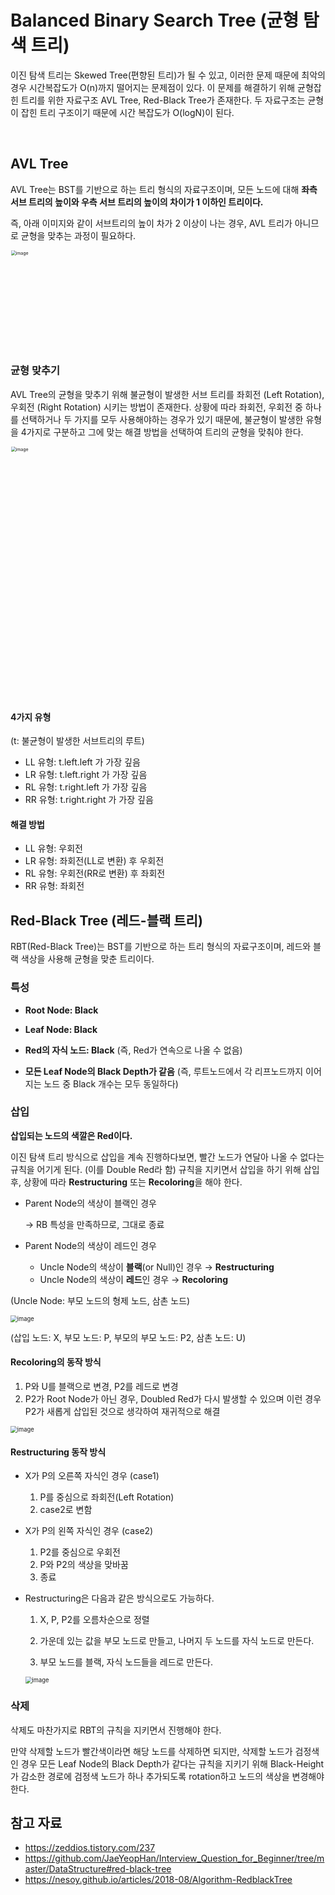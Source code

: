 # Balanced Binary Search Tree (균형 탐색 트리)

이진 탐색 트리는 Skewed Tree(편향된 트리)가 될 수 있고, 이러한 문제 때문에 최악의 경우 시간복잡도가 O(n)까지 떨어지는 문제점이 있다. 이 문제를 해결하기 위해 균형잡힌 트리를 위한 자료구조 AVL Tree, Red-Black Tree가 존재한다. 두 자료구조는 균형이 잡힌 트리 구조이기 때문에 시간 복잡도가 O(logN)이 된다.

<br>

## AVL Tree

AVL Tree는 BST를 기반으로 하는 트리 형식의 자료구조이며, 모든 노드에 대해 **좌측 서브 트리의 높이와 우측 서브 트리의 높이의 차이가 1 이하인 트리이다.**

즉, 아래 이미지와 같이 서브트리의 높이 차가 2 이상이 나는 경우, AVL 트리가 아니므로 균형을 맞추는 과정이 필요하다.

<img width="313" alt="image" src="https://user-images.githubusercontent.com/70627979/171010595-7cd2145a-47b5-440f-8b8f-5b048a7a8ff5.png" style="zoom:50%;" >



### 균형 맞추기

AVL Tree의 균형을 맞추기 위해 불균형이 발생한 서브 트리를 좌회전 (Left Rotation), 우회전 (Right Rotation) 시키는 방법이 존재한다. 상황에 따라 좌회전, 우회전 중 하나를 선택하거나 두 가지를 모두 사용해야하는 경우가 있기 때문에, 불균형이 발생한 유형을 4가지로 구분하고 그에 맞는 해결 방법을 선택하여 트리의 균형을 맞춰야 한다.

<img width="805" alt="image" src="https://user-images.githubusercontent.com/70627979/171013213-62412e9c-a06d-4967-8a7c-fe683d80ba25.png" style="zoom: 50%;" >



#### 4가지 유형

(t: 불균형이 발생한 서브트리의 루트)

- LL 유형: t.left.left 가 가장 깊음
- LR 유형: t.left.right 가 가장 깊음
- RL 유형: t.right.left 가 가장 깊음
- RR 유형: t.right.right 가 가장 깊음



#### 해결 방법

- LL 유형: 우회전
- LR 유형: 좌회전(LL로 변환) 후 우회전 
- RL 유형: 우회전(RR로 변환) 후 좌회전
- RR 유형: 좌회전





## Red-Black Tree (레드-블랙 트리)

RBT(Red-Black Tree)는 BST를 기반으로 하는 트리 형식의 자료구조이며, 레드와 블랙 색상을 사용해 균형을 맞춘 트리이다.



### 특성

- **Root Node: Black**

- **Leaf Node: Black**

- **Red의 자식 노드: Black** (즉, Red가 연속으로 나올 수 없음)

- **모든 Leaf Node의 Black Depth가 같음** (즉, 루트노드에서 각 리프노드까지 이어지는 노드 중 Black 개수는 모두 동일하다)



### 삽입

**삽입되는 노드의 색깔은 Red이다.**

이진 탐색 트리 방식으로 삽입을 계속 진행하다보면, 빨간 노드가 연달아 나올 수 없다는 규칙을 어기게 된다. (이를 Double Red라 함)
규칙을 지키면서 삽입을 하기 위해 삽입 후, 상황에 따라 **Restructuring** 또는 **Recoloring**을 해야 한다.



- Parent Node의 색상이 블랙인 경우 

  → RB 특성을 만족하므로, 그대로 종료

- Parent Node의 색상이 레드인 경우
  - Uncle Node의 색상이 **블랙**(or Null)인 경우 → **Restructuring**
  - Uncle Node의 색상이 **레드**인 경우 → **Recoloring**

(Uncle Node: 부모 노드의 형제 노드, 삼촌 노드)

<img src="https://user-images.githubusercontent.com/70627979/149765431-b5a244b0-114a-4f93-bc2a-cc445ee10e42.png" alt="image" style="zoom: 67%;" />

(삽입 노드: X, 부모 노드: P, 부모의 부모 노드: P2, 삼촌 노드: U)



#### Recoloring의 동작 방식

1. P와 U를 블랙으로 변경, P2를 레드로 변경
2. P2가 Root Node가 아닌 경우, Doubled Red가 다시 발생할 수 있으며 이런 경우 P2가 새롭게 삽입된 것으로 생각하여 재귀적으로 해결

<img src="https://user-images.githubusercontent.com/70627979/149768757-4e3f34ea-8a05-436f-9dcb-5cdc4f41fb81.png" alt="image" style="zoom:67%;" />



#### Restructuring 동작 방식

- X가 P의 오른쪽 자식인 경우 (case1)

  1. P를 중심으로 좌회전(Left Rotation)
  2. case2로 변함

- X가 P의 왼쪽 자식인 경우 (case2)

  1. P2를 중심으로 우회전
  2. P와 P2의 색상을 맞바꿈
  3. 종료

  

- Restructuring은 다음과 같은 방식으로도 가능하다.

  1. X, P, P2를 오름차순으로 정렬

  2. 가운데 있는 값을 부모 노드로 만들고, 나머지 두 노드를 자식 노드로 만든다.
  3. 부모 노드를 블랙, 자식 노드들을 레드로 만든다.

  <img src="https://user-images.githubusercontent.com/70627979/149768820-473e3f41-1291-43db-8b8f-c5b1d54c1aff.png" alt="image" style="zoom:67%;" />





### 삭제

삭제도 마찬가지로 RBT의 규칙을 지키면서 진행해야 한다. 

만약 삭제할 노드가 빨간색이라면 해당 노드를 삭제하면 되지만, 삭제할 노드가 검정색인 경우 모든 Leaf Node의 Black Depth가 같다는 규칙을 지키기 위해 Black-Height가 감소한 경로에 검정색 노드가 하나 추가되도록 rotation하고 노드의 색상을 변경해야 한다.



## 참고 자료

- https://zeddios.tistory.com/237
- https://github.com/JaeYeopHan/Interview_Question_for_Beginner/tree/master/DataStructure#red-black-tree
- https://nesoy.github.io/articles/2018-08/Algorithm-RedblackTree